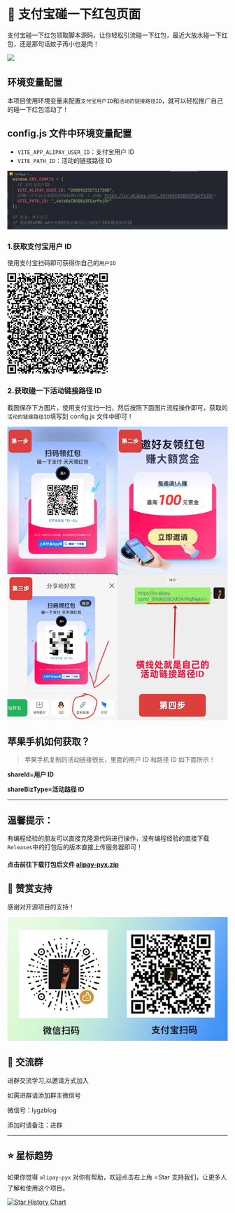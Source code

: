 <!--
 * @Author: 羚羊公子
 * @FilePath: \alipay-pyx\README.md
-->

# 🥂 支付宝碰一下红包页面

支付宝碰一下红包领取脚本源码，让你轻松引流碰一下红包，最近大放水碰一下红包，还是那句话蚊子再小也是肉！

![](https://raw.githubusercontent.com/lygzblog/githubImg/refs/heads/main/pyx_newlogo.webp)

## 环境变量配置

本项目使用环境变量来配置`支付宝用户ID`和`活动的链接路径ID`，就可以轻松推广自己的碰一下红包活动了！

## config.js 文件中环境变量配置

- `VITE_APP_ALIPAY_USER_ID`：支付宝用户 ID
- `VITE_PATH_ID`：活动的链接路径 ID

![](https://raw.githubusercontent.com/lygzblog/githubImg/refs/heads/main/alipay-pyx2.webp)

### 1.获取支付宝用户 ID

使用支付宝扫码即可获得你自己的`用户ID`

![](https://raw.githubusercontent.com/lygzblog/githubImg/refs/heads/main/alipay-hb-3.jpg)

### 2.获取碰一下活动链接路径 ID

截图保存下方图片，使用支付宝扫一扫，然后按照下面图片流程操作即可，获取的`活动的链接路径ID`填写到 config.js 文件中即可！

![](https://raw.githubusercontent.com/lygzblog/githubImg/refs/heads/main/alipay-pyx1.webp)

## 苹果手机如何获取？

> 苹果手机复制的活动链接很长，里面的用户 ID 和路径 ID 如下面所示！

**shareId=用户 ID**

**shareBizType=活动路径 ID**

---

## 温馨提示：

有编程经验的朋友可以直接克隆源代码进行操作，没有编程经验的直接下载`Releases`中的打包后的版本直接上传服务器即可！

#### 点击前往下载打包后文件 [alipay-pyx.zip](https://github.com/lygzblog/alipay-pyx/releases)

## 💸 赞赏支持

感谢对开源项目的支持！

![](https://raw.githubusercontent.com/lygzblog/githubImg/refs/heads/main/dashang.webp)

## 💬 交流群

进群交流学习,以邀请方式加入

如需进群请添加群主微信号

微信号：lygzblog

添加时请备注：进群

---

## ⭐ 星标趋势

如果你觉得 `alipay-pyx` 对你有帮助，欢迎点击右上角 ⭐Star 支持我们，让更多人了解和使用这个项目。

[![Star History Chart](https://api.star-history.com/svg?repos=lygzblog/alipay-pyx&type=Date)](https://www.star-history.com/#lygzblog/alipay-pyx&Date)
